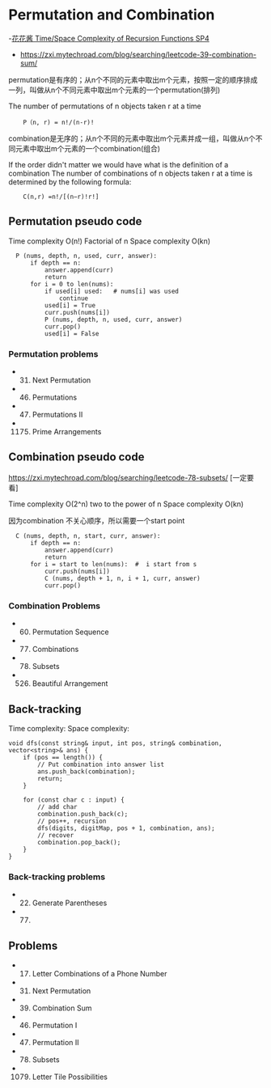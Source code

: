 # Permutation and Combination
-[花花酱 Time/Space Complexity of Recursion Functions SP4]()
- https://zxi.mytechroad.com/blog/searching/leetcode-39-combination-sum/

permutation是有序的；从n个不同的元素中取出m个元素，按照一定的顺序排成一列，叫做从n个不同元素中取出m个元素的一个permutation(排列)

The number of permutations of n objects taken r at a time
```
    P（n, r) = n!/(n-r)!
```

combination是无序的；从n个不同的元素中取出m个元素并成一组，叫做从n个不同元素中取出m个元素的一个combination(组合)

If the order didn't matter we would have what is the definition of a combination
The number of combinations of n objects taken r at a time is determined by the following formula:
```
    C(n,r) =n!/[(n−r)!r!]
```
## Permutation pseudo code
Time complexity O(n!)  Factorial of n
Space complexity O(kn)
```
  P (nums, depth, n, used, curr, answer):
      if depth == n:
          answer.append(curr)
          return
      for i = 0 to len(nums):
          if used[i] used:   # nums[i] was used
              continue
          used[i] = True
          curr.push(nums[i])
          P (nums, depth, n, used, curr, answer)
          curr.pop()
          used[i] = False
```
### Permutation problems
- 31. Next Permutation
- 46. Permutations
- 47. Permutations II
- 1175. Prime Arrangements


## Combination pseudo code
https://zxi.mytechroad.com/blog/searching/leetcode-78-subsets/ [一定要看]

Time complexity O(2^n) two to the power of n
Space complexity O(kn)

因为combination 不关心顺序，所以需要一个start point
```
  C (nums, depth, n, start, curr, answer):
      if depth == n:
          answer.append(curr)
          return
      for i = start to len(nums):  #  i start from s
          curr.push(nums[i])
          C (nums, depth + 1, n, i + 1, curr, answer)
          curr.pop()
```
### Combination Problems
- 60. Permutation Sequence
- 77. Combinations
- 78. Subsets
- 526. Beautiful Arrangement

## Back-tracking 
Time complexity: 
Space complexity: 
```
void dfs(const string& input, int pos, string& combination, vector<string>& ans) {
    if (pos == length()) {
        // Put combination into answer list
        ans.push_back(combination);
        return;
    }
    
    for (const char c : input) {
        // add char
        combination.push_back(c);
        // pos++, recursion
        dfs(digits, digitMap, pos + 1, combination, ans);
        // recover 
        combination.pop_back();
    }
}
```
### Back-tracking problems
- 22. Generate Parentheses
- 77. 

## Problems
- 0017. Letter Combinations of a Phone Number
- 0031. Next Permutation
- 0039. Combination Sum
- 0046. Permutation I
- 0047. Permutation II
- 0078. Subsets
- 1079. Letter Tile Possibilities